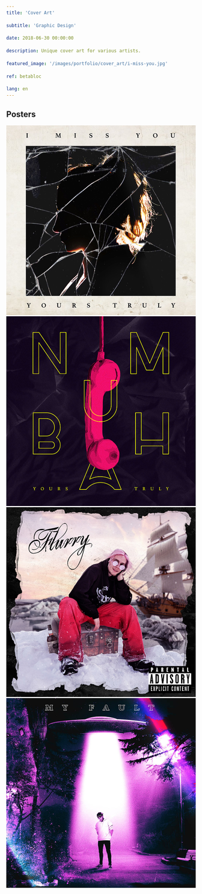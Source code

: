```yaml
---
title: 'Cover Art'

subtitle: 'Graphic Design'

date: 2018-06-30 00:00:00

description: Unique cover art for various artists.

featured_image: '/images/portfolio/cover_art/i-miss-you.jpg'

ref: betabloc

lang: en
---
```



## Posters

<div class="gallery" data-columns="4">
	<img src="/images/portfolio/cover_art/i-miss-you.jpg">
	<img src="/images/portfolio/cover_art/numbah.jpg">
	<img src="/images/portfolio/cover_art/flurry.jpg">
	<img src="/images/portfolio/cover_art/my-fault.jpg">
</div>